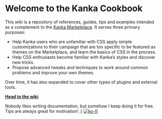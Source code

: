 # Welcome to the Kanka Cookbook

This wiki is a repository of references, guides, tips and examples intended as a complement to the [Kanka Marketplace](https://marketplace.kanka.io/). It serves three primary purposes:

* Help Kanka users who are unfamiliar with CSS apply simple customizations to their campaign that are too specific to be featured as themes on the Marketplace, and learn the basics of CSS in the process.
* Help CSS enthusiasts become familiar with Kanka’s styles and discover new tricks.
* Propose advanced tweaks and techniques to work around common problems and improve your own themes.

Over time, it has also expanded to cover other types of plugins and external tools.

**[Head to the wiki](https://github.com/Salvatos/Kanka-Cookbook/wiki)**

Nobody likes writing documentation, but somehow I keep doing it for free. Tips are always great for motivation! ;) [![ko-fi](https://ko-fi.com/img/githubbutton_sm.svg)](https://ko-fi.com/K3K6BVTF4)
